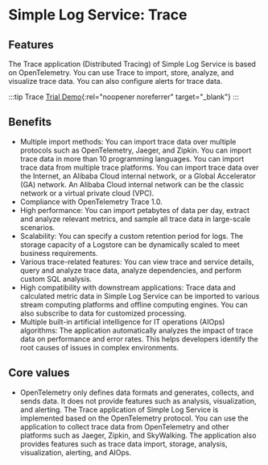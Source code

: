 # Simple Log Service: Trace

## Features

The Trace application (Distributed Tracing) of Simple Log Service is based on OpenTelemetry. You can use Trace to import, store, analyze, and visualize trace data. You can also configure alerts for trace data.

:::tip Trace
[Trial Demo](/playground/demo.html?dest=/lognext/trace/sls-mall/sls-mall%3Fresource=/trace/sls-mall/explorer){:rel="noopener noreferrer" target="\_blank"}
:::

## Benefits

- Multiple import methods: You can import trace data over multiple protocols such as OpenTelemetry, Jaeger, and Zipkin. You can import trace data in more than 10 programming languages. You can import trace data from multiple trace platforms. You can import trace data over the Internet, an Alibaba Cloud internal network, or a Global Accelerator (GA) network. An Alibaba Cloud internal network can be the classic network or a virtual private cloud (VPC).
- Compliance with OpenTelemetry Trace 1.0.
- High performance: You can import petabytes of data per day, extract and analyze relevant metrics, and sample all trace data in large-scale scenarios.
- Scalability: You can specify a custom retention period for logs. The storage capacity of a Logstore can be dynamically scaled to meet business requirements.
- Various trace-related features: You can view trace and service details, query and analyze trace data, analyze dependencies, and perform custom SQL analysis.
- High compatibility with downstream applications: Trace data and calculated metric data in Simple Log Service can be imported to various stream computing platforms and offline computing engines. You can also subscribe to data for customized processing.
- Multiple built-in artificial intelligence for IT operations (AIOps) algorithms: The application automatically analyzes the impact of trace data on performance and error rates. This helps developers identify the root causes of issues in complex environments.

## Core values

- OpenTelemetry only defines data formats and generates, collects, and sends data. It does not provide features such as analysis, visualization, and alerting. The Trace application of Simple Log Service is implemented based on the OpenTelemetry protocol. You can use the application to collect trace data from OpenTelemetry and other platforms such as Jaeger, Zipkin, and SkyWalking. The application also provides features such as trace data import, storage, analysis, visualization, alerting, and AIOps.

